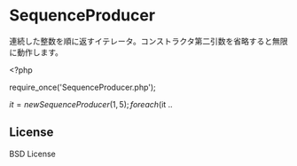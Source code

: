 SequenceProducer
================

連続した整数を順に返すイテレータ。コンストラクタ第二引数を省略すると無限に動作します。


&lt;?php

require_once(&#039;SequenceProducer.php&#039;);

$it = new SequenceProducer(1, 5);
foreach ($it ..

## License
BSD License